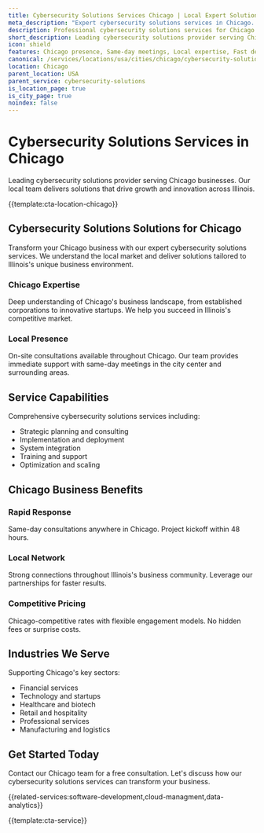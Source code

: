 ```yaml
---
title: Cybersecurity Solutions Services Chicago | Local Expert Solutions
meta_description: "Expert cybersecurity solutions services in Chicago. Local team, same-day consultations, proven results. Transform your business today."
description: Professional cybersecurity solutions services for Chicago businesses
short_description: Leading cybersecurity solutions provider serving Chicago and Illinois.
icon: shield
features: Chicago presence, Same-day meetings, Local expertise, Fast deployment, Competitive rates, Proven track record
canonical: /services/locations/usa/cities/chicago/cybersecurity-solutions-chicago.html
location: Chicago
parent_location: USA
parent_service: cybersecurity-solutions
is_location_page: true
is_city_page: true
noindex: false
---
```


# Cybersecurity Solutions Services in Chicago

Leading cybersecurity solutions provider serving Chicago businesses. Our local team delivers solutions that drive growth and innovation across Illinois.

{{template:cta-location-chicago}}

## Cybersecurity Solutions Solutions for Chicago

Transform your Chicago business with our expert cybersecurity solutions services. We understand the local market and deliver solutions tailored to Illinois's unique business environment.

### Chicago Expertise

Deep understanding of Chicago's business landscape, from established corporations to innovative startups. We help you succeed in Illinois's competitive market.

### Local Presence

On-site consultations available throughout Chicago. Our team provides immediate support with same-day meetings in the city center and surrounding areas.

## Service Capabilities

Comprehensive cybersecurity solutions services including:
- Strategic planning and consulting
- Implementation and deployment
- System integration
- Training and support
- Optimization and scaling

## Chicago Business Benefits

### Rapid Response
Same-day consultations anywhere in Chicago. Project kickoff within 48 hours.

### Local Network
Strong connections throughout Illinois's business community. Leverage our partnerships for faster results.

### Competitive Pricing
Chicago-competitive rates with flexible engagement models. No hidden fees or surprise costs.

## Industries We Serve

Supporting Chicago's key sectors:
- Financial services
- Technology and startups
- Healthcare and biotech
- Retail and hospitality
- Professional services
- Manufacturing and logistics

## Get Started Today

Contact our Chicago team for a free consultation. Let's discuss how our cybersecurity solutions services can transform your business.

{{related-services:software-development,cloud-managment,data-analytics}}

{{template:cta-service}}

